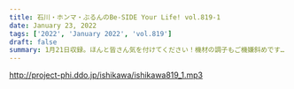 ```yaml
---
title: 石川・ホンマ・ぶるんのBe-SIDE Your Life! vol.819-1
date: January 23, 2022
tags: ['2022', 'January 2022', 'vol.819']
draft: false
summary: 1月21日収録。ほんと皆さん気を付けてください！機材の調子もご機嫌斜めです…
---
```


http://project-phi.ddo.jp/ishikawa/ishikawa819_1.mp3